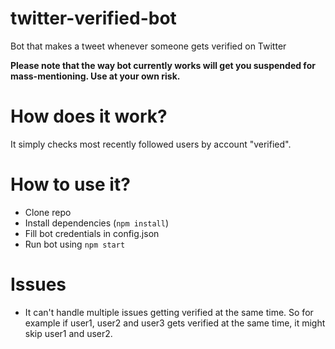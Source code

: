 # twitter-verified-bot
Bot that makes a tweet whenever someone gets verified on Twitter

**Please note that the way bot currently works will get you suspended for mass-mentioning. Use at your own risk.**

# How does it work?
It simply checks most recently followed users by account "verified".

# How to use it?
- Clone repo
- Install dependencies (`npm install`)
- Fill bot credentials in config.json
- Run bot using `npm start`

# Issues
- It can't handle multiple issues getting verified at the same time. So for example if user1, user2 and user3 gets verified at the same time, it might skip user1 and user2.
